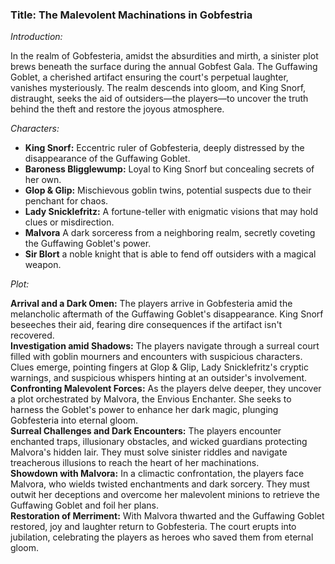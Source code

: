 ### Title: The Malevolent Machinations in Gobfestria

_Introduction:_  

In the realm of Gobfesteria, amidst the absurdities and mirth, a sinister plot brews beneath the surface during the annual Gobfest Gala. The Guffawing Goblet, a cherished artifact ensuring the court's perpetual laughter, vanishes mysteriously. The realm descends into gloom, and King Snorf, distraught, seeks the aid of outsiders—the players—to uncover the truth behind the theft and restore the joyous atmosphere.
   
_Characters:_

- **King Snorf:** Eccentric ruler of Gobfesteria, deeply distressed by the disappearance of the Guffawing Goblet.
- **Baroness Bligglewump:** Loyal to King Snorf but concealing secrets of her own.
- **Glop & Glip:** Mischievous goblin twins, potential suspects due to their penchant for chaos.
- **Lady Snicklefritz:** A fortune-teller with enigmatic visions that may hold clues or misdirection.
- **Malvora** A dark sorceress from a neighboring realm, secretly coveting the Guffawing Goblet's power.
- **Sir Blort** a noble knight that is able to fend off outsiders with a magical weapon.

_Plot:_

**Arrival and a Dark Omen:** The players arrive in Gobfesteria amid the melancholic aftermath of the Guffawing Goblet's disappearance. King Snorf beseeches their aid, fearing dire consequences if the artifact isn't recovered.  
**Investigation amid Shadows:** The players navigate through a surreal court filled with goblin mourners and encounters with suspicious characters. Clues emerge, pointing fingers at Glop & Glip, Lady Snicklefritz's cryptic warnings, and suspicious whispers hinting at an outsider's involvement.  
**Confronting Malevolent Forces:** As the players delve deeper, they uncover a plot orchestrated by Malvora, the Envious Enchanter. She seeks to harness the Goblet's power to enhance her dark magic, plunging Gobfesteria into eternal gloom.  
**Surreal Challenges and Dark Encounters:** The players encounter enchanted traps, illusionary obstacles, and wicked guardians protecting Malvora's hidden lair. They must solve sinister riddles and navigate treacherous illusions to reach the heart of her machinations.  
**Showdown with Malvora:** In a climactic confrontation, the players face Malvora, who wields twisted enchantments and dark sorcery. They must outwit her deceptions and overcome her malevolent minions to retrieve the Guffawing Goblet and foil her plans.  
**Restoration of Merriment:** With Malvora thwarted and the Guffawing Goblet restored, joy and laughter return to Gobfesteria. The court erupts into jubilation, celebrating the players as heroes who saved them from eternal gloom.